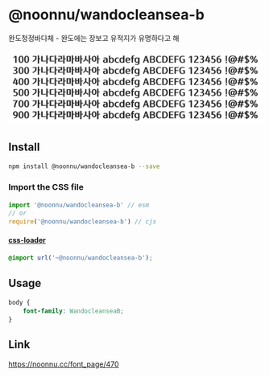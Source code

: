 # @noonnu/wandocleansea-b

완도청정바다체 - 완도에는 장보고 유적지가 유명하다고 해

![example](./example.png)

## Install

```bash
npm install @noonnu/wandocleansea-b --save
```

### Import the CSS file

```js
import '@noonnu/wandocleansea-b' // esm
// or
require('@noonnu/wandocleansea-b') // cjs
```

#### [css-loader](https://github.com/webpack-contrib/css-loader)

```css
@import url('~@noonnu/wandocleansea-b');
```

## Usage

```css
body {
    font-family: WandocleanseaB;
}
```

## Link

https://noonnu.cc/font_page/470
